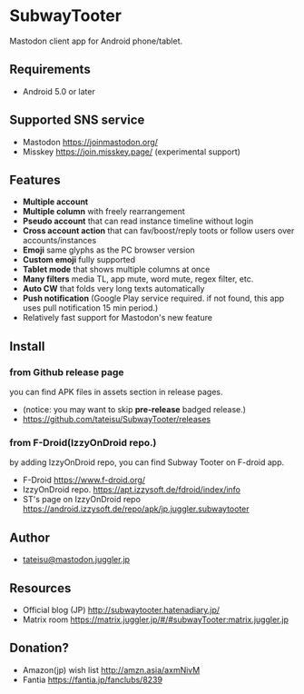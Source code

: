 # SubwayTooter

Mastodon client app for Android phone/tablet.

## Requirements
- Android 5.0 or later

## Supported SNS service 
- Mastodon https://joinmastodon.org/
- Misskey https://join.misskey.page/ (experimental support)

## Features
- **Multiple account**
- **Multiple column** with freely rearrangement
- **Pseudo account** that can read instance timeline without login
- **Cross account action** that can fav/boost/reply toots or follow users over accounts/instances
- **Emoji** same glyphs as the PC browser version
- **Custom emoji** fully supported
- **Tablet mode** that shows multiple columns at once
- **Many filters** media TL, app mute, word mute, regex filter, etc.
- **Auto CW** that folds very long texts automatically
- **Push notification** (Google Play service required. if not found, this app uses pull notification 15 min period.)
- Relatively fast support for Mastodon's new feature

## Install

### from Github release page
you can find APK files in assets section in release pages.
- (notice: you may want to skip **pre-release** badged release.)
- https://github.com/tateisu/SubwayTooter/releases 

### from F-Droid(IzzyOnDroid repo.)
by adding IzzyOnDroid repo, you can find Subway Tooter on F-droid app.
- F-Droid https://www.f-droid.org/
- IzzyOnDroid repo. https://apt.izzysoft.de/fdroid/index/info
- ST's page on IzzyOnDroid repo https://android.izzysoft.de/repo/apk/jp.juggler.subwaytooter

## Author
<ul>
<li><a href="https://mastodon.juggler.jp/@tateisu" rel="me">tateisu@mastodon.juggler.jp</a></li>
</ul>

## Resources
- Official blog (JP) http://subwaytooter.hatenadiary.jp/
- Matrix room https://matrix.juggler.jp/#/#subwayTooter:matrix.juggler.jp

## Donation?
- Amazon(jp) wish list http://amzn.asia/axmNivM
- Fantia https://fantia.jp/fanclubs/8239
